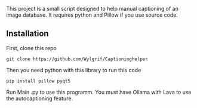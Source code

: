This project is a small script designed to help manual captioning of an image database. It requires python and Pillow if you use source code.

## Installation
First, clone this repo
```
git clone https://github.com/Wylgrif/Captioninghelper
```
Then you need python with this library to run this code
```
pip install pillow pyqt5
```
Run Main .py to use this programm.
You must have Ollama with Lava to use the autocaptioning feature.
